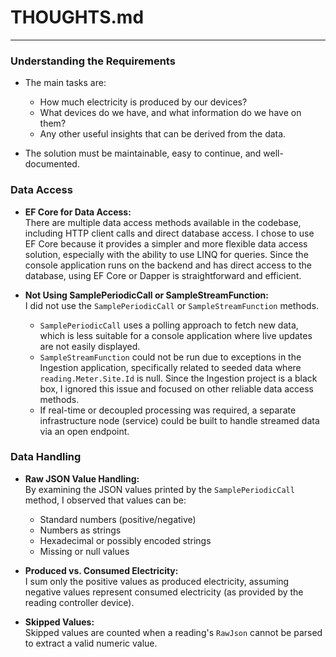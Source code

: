 # THOUGHTS.md

---

### Understanding the Requirements

- The main tasks are:
  - How much electricity is produced by our devices?
  - What devices do we have, and what information do we have on them?
  - Any other useful insights that can be derived from the data.

- The solution must be maintainable, easy to continue, and well-documented.

### Data Access

- **EF Core for Data Access:**  
  There are multiple data access methods available in the codebase, including HTTP client calls and direct database access. I chose to use EF Core because it provides a simpler and more flexible data access solution, especially with the ability to use LINQ for queries. Since the console application runs on the backend and has direct access to the database, using EF Core or Dapper is straightforward and efficient.

- **Not Using SamplePeriodicCall or SampleStreamFunction:**  
  I did not use the `SamplePeriodicCall` or `SampleStreamFunction` methods.  
  - `SamplePeriodicCall` uses a polling approach to fetch new data, which is less suitable for a console application where live updates are not easily displayed.
  - `SampleStreamFunction` could not be run due to exceptions in the Ingestion application, specifically related to seeded data where `reading.Meter.Site.Id` is null. Since the Ingestion project is a black box, I ignored this issue and focused on other reliable data access methods.
  - If real-time or decoupled processing was required, a separate infrastructure node (service) could be built to handle streamed data via an open endpoint.

### Data Handling

- **Raw JSON Value Handling:**  
  By examining the JSON values printed by the `SamplePeriodicCall` method, I observed that values can be:
    - Standard numbers (positive/negative)
    - Numbers as strings
    - Hexadecimal or possibly encoded strings
    - Missing or null values

- **Produced vs. Consumed Electricity:**  
  I sum only the positive values as produced electricity, assuming negative values represent consumed electricity (as provided by the reading controller device).

- **Skipped Values:**  
  Skipped values are counted when a reading's `RawJson` cannot be parsed to extract a valid numeric value.